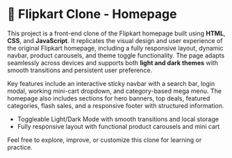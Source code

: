 # 🛒 Flipkart Clone - Homepage
This project is a front-end clone of the Flipkart homepage built using **HTML**, **CSS**, and **JavaScript**. It replicates the visual design and user experience of the original Flipkart homepage, including a fully responsive layout, dynamic navbar, product carousels, and theme toggle functionality. The page adapts seamlessly across devices and supports both **light and dark themes** with smooth transitions and persistent user preference.

Key features include an interactive sticky navbar with a search bar, login modal, working mini-cart dropdown, and category-based mega menu. The homepage also includes sections for hero banners, top deals, featured categories, flash sales, and a responsive footer with structured information.

- Toggleable Light/Dark Mode with smooth transitions and local storage
- Fully responsive layout with functional product carousels and mini cart

Feel free to explore, improve, or customize this clone for learning or practice.
